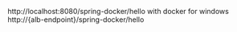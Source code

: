 http://localhost:8080/spring-docker/hello
with docker for windows
http://{alb-endpoint}/spring-docker/hello

